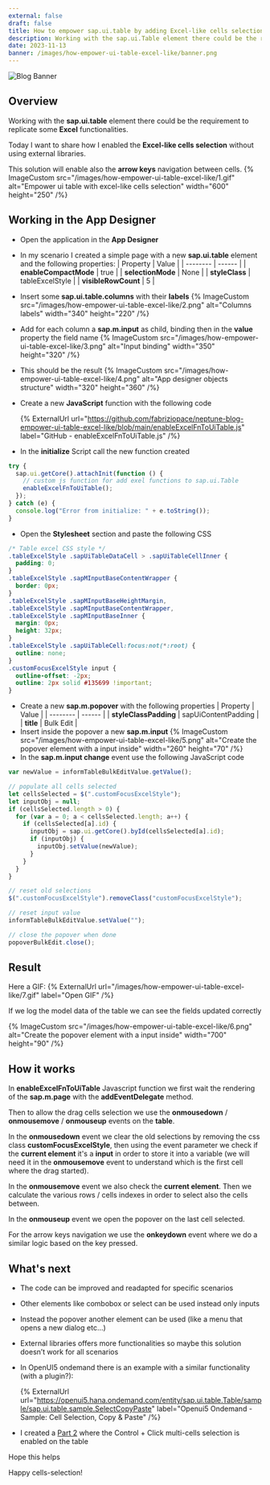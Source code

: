 ```yaml
---
external: false
draft: false
title: How to empower sap.ui.table by adding Excel-like cells selection and arrow keys navigation without external libraries (Part 1)
description: Working with the sap.ui.Table element there could be the requirement to replicate some Excel functionalities. Today I want to share how I enabled the Excel-like cells selection without using external libraries.
date: 2023-11-13
banner: /images/how-empower-ui-table-excel-like/banner.png
---
```


![Blog Banner](/images/how-empower-ui-table-excel-like/banner.png)

## Overview

Working with the **sap.ui.table** element there could be the requirement to replicate some **Excel** functionalities.

Today I want to share how I enabled the **Excel-like cells selection** without using external libraries.

This solution will enable also the **arrow keys** navigation between cells.
{% ImageCustom src="/images/how-empower-ui-table-excel-like/1.gif" alt="Empower ui table with excel-like cells selection" width="600" height="250" /%}

## Working in the App Designer

- Open the application in the **App Designer**
- In my scenario I created a simple page with a new **sap.ui.table** element and the following properties:
  | Property | Value |
  | -------- | ------ |
  | **enableCompactMode** | true |
  | **selectionMode** | None |
  | **styleClass** | tableExcelStyle |
  | **visibleRowCount** | 5 |
- Insert some **sap.ui.table.columns** with their **labels**
  {% ImageCustom src="/images/how-empower-ui-table-excel-like/2.png" alt="Columns labels" width="340" height="220" /%}
- Add for each column a **sap.m.input** as child, binding then in the **value** property the field name
  {% ImageCustom src="/images/how-empower-ui-table-excel-like/3.png" alt="Input binding" width="350" height="320" /%}
- This should be the result
  {% ImageCustom src="/images/how-empower-ui-table-excel-like/4.png" alt="App designer objects structure" width="320" height="360" /%}
- Create a new **JavaScript** function with the following code

  {% ExternalUrl url="https://github.com/fabriziopace/neptune-blog-empower-ui-table-excel-like/blob/main/enableExcelFnToUiTable.js" label="GitHub - enableExcelFnToUiTable.js" /%}

- In the **initialize** Script call the new function created

```javascript
try {
  sap.ui.getCore().attachInit(function () {
    // custom js function for add exel functions to sap.ui.Table
    enableExcelFnToUiTable();
  });
} catch (e) {
  console.log("Error from initialize: " + e.toString());
}
```

- Open the **Stylesheet** section and paste the following CSS

```css
/* Table excel CSS style */
.tableExcelStyle .sapUiTableDataCell > .sapUiTableCellInner {
  padding: 0;
}
.tableExcelStyle .sapMInputBaseContentWrapper {
  border: 0px;
}
.tableExcelStyle .sapMInputBaseHeightMargin,
.tableExcelStyle .sapMInputBaseContentWrapper,
.tableExcelStyle .sapMInputBaseInner {
  margin: 0px;
  height: 32px;
}
.tableExcelStyle .sapUiTableCell:focus:not(*:root) {
  outline: none;
}
.customFocusExcelStyle input {
  outline-offset: -2px;
  outline: 2px solid #135699 !important;
}
```

- Create a new **sap.m.popover** with the following properties
  | Property | Value |
  | -------- | ------ |
  | **styleClassPadding** | sapUiContentPadding |
  | **title** | Bulk Edit |
- Insert inside the popover a new **sap.m.input**
  {% ImageCustom src="/images/how-empower-ui-table-excel-like/5.png" alt="Create the popover element with a input inside" width="260" height="70" /%}
- In the **sap.m.input change** event use the following JavaScript code

```javascript
var newValue = informTableBulkEditValue.getValue();

// populate all cells selected
let cellsSelected = $(".customFocusExcelStyle");
let inputObj = null;
if (cellsSelected.length > 0) {
  for (var a = 0; a < cellsSelected.length; a++) {
    if (cellsSelected[a].id) {
      inputObj = sap.ui.getCore().byId(cellsSelected[a].id);
      if (inputObj) {
        inputObj.setValue(newValue);
      }
    }
  }
}

// reset old selections
$(".customFocusExcelStyle").removeClass("customFocusExcelStyle");

// reset input value
informTableBulkEditValue.setValue("");

// close the popover when done
popoverBulkEdit.close();
```

## Result

Here a GIF:
{% ExternalUrl url="/images/how-empower-ui-table-excel-like/7.gif" label="Open GIF" /%}

If we log the model data of the table we can see the fields updated correctly

{% ImageCustom src="/images/how-empower-ui-table-excel-like/6.png" alt="Create the popover element with a input inside" width="700" height="90" /%}

## How it works

In **enableExcelFnToUiTable** Javascript function we first wait the rendering of the **sap.m.page** with the **addEventDelegate** method.

Then to allow the drag cells selection we use the **onmousedown** / **onmousemove** / **onmouseup** events on the **table**.

In the **onmousedown** event we clear the old selections by removing the css class **customFocusExcelStyle**, then using the event parameter we check if the **current element** it's a **input** in order to store it into a variable (we will need it in the **onmousemove** event to understand which is the first cell where the drag started).

In the **onmousemove** event we also check the **current element**. Then we calculate the various rows / cells indexes in order to select also the cells between.

In the **onmouseup** event we open the popover on the last cell selected.

For the arrow keys navigation we use the **onkeydown** event where we do a similar logic based on the key pressed.

## What's next

- The code can be improved and readapted for specific scenarios
- Other elements like combobox or select can be used instead only inputs
- Instead the popover another element can be used (like a menu that opens a new dialog etc...)
- External libraries offers more functionalities so maybe this solution doesn’t work for all scenarios
- In OpenUI5 ondemand there is an example with a similar functionality (with a plugin?):

  {% ExternalUrl url="https://openui5.hana.ondemand.com/entity/sap.ui.table.Table/sample/sap.ui.table.sample.SelectCopyPaste" label="Openui5 Ondemand - Sample: Cell Selection, Copy & Paste" /%}
- I created a [Part 2](/blog/how-to-enable-control-click-multi-cells-selection-on-ui-table) where the Control + Click multi-cells selection is enabled on the table

Hope this helps

Happy cells-selection!
